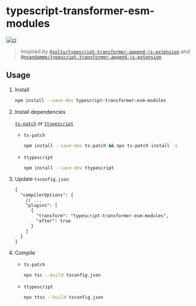 # typescript-transformer-esm-modules

[![ci](https://github.com/carlocorradini/typescript-transformer-esm-modules/actions/workflows/ci.yml/badge.svg)](https://github.com/carlocorradini/typescript-transformer-esm-modules/actions/workflows/ci.yml)

> Inspired by [`@zoltu/typescript-transformer-append-js-extension`](https://github.com/Zoltu/typescript-transformer-append-js-extension) and [`@nvandamme/typescript-transformer-append-js-extension`](https://github.com/nvandamme/typescript-transformer-append-js-extension)

<!-- TODO -->

## Usage

1. Install

   ```sh
   npm install --save-dev typescript-transformer-esm-modules
   ```

1. Install dependencies

   [`ts-patch`](https://github.com/nonara/ts-patch) or [`ttypescript`](https://github.com/cevek/ttypescript)

   - `ts-patch`

     ```sh
     npm install --save-dev ts-patch && npx ts-patch install -s
     ```

   - `ttypescript`

     ```sh
     npm install --save-dev ttypescript
     ```

1. Update `tsconfig.json`

   ```jsonc
   {
     "compilerOptions": {
       // ...
       "plugins": [
         {
           "transform": "typescript-transformer-esm-modules",
           "after": true
         }
       ]
     }
   }
   ```

1. Compile

   - `ts-patch`

     ```sh
     npx tsc --build tsconfig.json
     ```

   - `ttypescript`

     ```sh
     npx ttsc --build tsconfig.json
     ```
